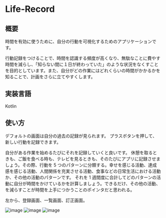 # Life-Record
## 概要
時間を有効に使うために、自分の行動を可視化するためのアプリケーションです。

行動記録をつけることで、時間を認識する頻度が高くなり、無駄なことに費やす時間を減らし、「知らない間に１日が終わっていた」のような状況をなくすことを目的としています。また、自分がどの作業にはどれくらいの時間がかかるかを知ることで、計画をさらに立てやすくします。 

## 実装言語
Kotlin

## 使い方
デフォルトの画面は自分の過去の記録が見られます。
プラスボタンを押して、新しい行動を記録できます。

自分がある作業を始めるたびにそれを記録していくと良いです。 
休憩を取るときも、ご飯を食べる時も、テレビを見るときも、そのたびにアプリに記録させましょう。その際、行動を 5 つのパターンに分類する。幸せを感じる活動、達成感を感じる活動、人間関係を充実させる活動、食事などの日常生活における活動か、その他の活動のパターンです。 
それを 1 週間度に合計してどのパターンの活動に自分が時間をかけているかを計算しましょう。できるだけ、その他の活動、を減らすことが時間を上手につかうことのポインタだと思われる。 

左から、登録画面、一覧画面、訂正画面。

![image](https://github.com/tasuku677/Life-Record/assets/78686862/004b14c7-4c0b-48b6-a5ec-341b136264c1)
![image](https://github.com/tasuku677/Life-Record/assets/78686862/06b753c1-cde8-4b1e-91f8-c4f340984fbd)
![image](https://github.com/tasuku677/Life-Record/assets/78686862/6eccab13-5d7c-4959-affa-25cddc473fbc)



